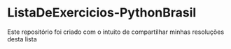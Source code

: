 # ListaDeExercicios-PythonBrasil
Este repositório foi criado com o intuito de compartilhar minhas resoluções desta lista
